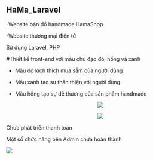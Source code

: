 ## HaMa_Laravel
-Website bán đồ handmade HamaShop

-Website thương mại điện tử

Sử dụng Laravel, PHP

#Thiết kế front-end với màu chủ đạo đỏ, hồng và xanh

- Màu đỏ kích thích mua sắm của người dùng

- Màu xanh tạo sự thân thiện với người dùng

- Màu hồng tạo sự dễ thương của sản phẩm handmade
<p align="center"><img src="https://lh3.googleusercontent.com/fife/ABSRlIptCrTpKdTfiDLVaRDcd1LwF4CMaBmnbmlMJlLK36YUtLbHpuWzw400Ukno9QaTeB4uM-HH69xjqnY9tGnnaE6NGQYa04PaKFd6q6Km4Lc0a3XD1xSP7qCPE6jKGJRwv372nNzhc2ZMpiAVnORQEAiflEMsXjxfBaE7rtWNUpg2mGs4-KWXcfuckfAi6AXt9QkSF4RZdmziOIQmHd1bYQf4xxkIupFbg4sbu7AcHmUY1QEpb_VCrFmhZWWw4mp-fPibZAnes4JQQrRgrzzv6muS9qNrQlo7PqjQSibtFDCxQ8-wCfgePAuGTIAeHId_4JdHeAQiGygA7504DFPiIaEQ7jqP7d5yJE96TUnnwun2lLkUmCLucvwZ_nsbWXJ7dKygs8DVYHtuRIX8colWLJAREfwsT8dZdwu-jhKPJSFI2bx2lgofbg2mv_ioQldfGMOdjx2VSy_9zX4yC8ivDTsN9YB6AQijMrICn3JPIerqtBLI-5F5q8Vr1gJoVLDB5eW4I-pfggqhevwfSGGRDPzqevij-GoKuMJvNTHc5JkW3iNka2rC6nlM4S-Ahsp4rc6YeTFroPfvfDHmVsPCnjAfgapm7eBoc3t4W5VhRdPF0ZSk_PLecSX1JIbP5ElDPWQ34fWRZYHlf5-Qf-69UGz436NcCQGPWk3WnTgtNRIHmXJqMTVlHY8Fsxd0RalZHOw6L2vpD25x4J9Gu_MvEeZrA_JPKkJ-gRw=w1600-h757-ft"></p>
<p align="center"><img src="https://lh3.googleusercontent.com/fife/ABSRlIrvSww_VzQIK1KVbDAQ3hMPzi7oH18xEi61mWdQOKyknNxcb7V_8iy6cOQOnaD0Qj1Z1f3dng9reYA2YkKhTwbKvP7paRt4b8mIusGtBW81CuVCMgVgpc128efC1-db1Xwt4DpKClMkSilDTkGajYjuHpHsDyXScpl4FW41Mjpg1L2qyxAgFelqMI1U6FCLSYz6JHMvSE5gAuvqtcvTnX0Bwxz-XkQ5zLfg-UASTyRslALuGbrA50-oZbQ1K6cs4BNzmLXVvAacWQCtcK78wYJWuCwM1HfHDALSn8QJmLGtSmxQLQXjfJ8lEP_RtbXDwkcB-8E_RrnlXfOQurjijLmtzvyjX-ZKGIEWsV-nBFZ3_hs-P1aktyflnIzpvxwtEPPpNfusvH_h-iPzM3FKDFNzfHtVoTTOD2HyaiI4bvbA4VjHaFeoOGw7lDXpgewf2RnGteSL3xdqi3GCeWn-eeMJkLSDfwAYBB_K781Q_tmeNoIDP_DOAdRG5Wk38jsNVfSR-krsaGFYAA3X-moA4A6JQJGg1HGNgYRXPcc-W4PBaiyKQIyj3D_QghNTwk1Kw9vRW9fOLizFQgT4fTnGr6zYxWN8x6r61NtlkC21cN8labt2LQ0OvqZPwjhCY4Ypl-9ZLJGjnaQP4D_gOUBvr7yaSP2EPjmsmUynLT9PMvTT3AADB2ZavAip_2KWYSNfRS-7hHxEyvDv50TU4S1k6W5iGlSSMPpKcRk=w1600-h757-ft"></p>

Chưa phát triển thanh toán

Một số chức năng bên Admin chưa hoàn thành

<img src="https://lh3.googleusercontent.com/fife/ABSRlIreKQI3qMLgGdVmXnk3nCNdh90xIwiugW_dYXHre2bj29IN5xtMAz5XlxDRDvsaClLUJbjNfD49-JSsp13UYjq8Q4AE6GMBBKPLKvJKuaPb7edXXXJlskHx_LH11RhNzEcZdyFi9l9qGLEQBQu9NU2aCv4ea58G9KCYhZHlUnuvw8vyjlsYioG-v0ElETVIzLBrJ4Z9A7zl2_w4ZskHr1eyMdIdFTvbASXnMvHMcgwUd98-s777cmbRjSKkZMMTjIGk_NRqBSQB9-_vP31NqKNp2BTVs_ABPsLcZ7yicn_hG3zl7M3uwfpjkK3e7MeHeTBWD4Oolf11jRKK9ZSaxxh3sHunX7uuVi3fppJMQw2SR6_Y_V5ZLrf6EA3hbTy0a3r4Gls520TCLEgkFWbTQiHtrK5GXtR8cds_DT0lw0Q1t8h7kq_i8NhUwqrrbkQySp-40V-knac4Jn0CqPsd00Q7KsjTsSNOZA2b65uwsHVm_tgTvezlz8B7Vp69goSdjlTjAvOMnqC0tThbPCbr6yDHqRoB3oMfykMJKWzokVsw_au4Fd83f32brXfOZIqWCrT6_DsUwstupsDeeSD_Slv6TgV0aGatOpj3ZYcKZobU-WWzeNwb1og0VarWw1vYnPhl-R95f93g9jpkVYr1LI5n1dvRxGN95huKqfgUtyvlhe4qO7RyP96ZMG0L-cjcRt8J4I52DDFqDhPA5153vrkQL2b4y0ifB54=w1600-h757-ft">
